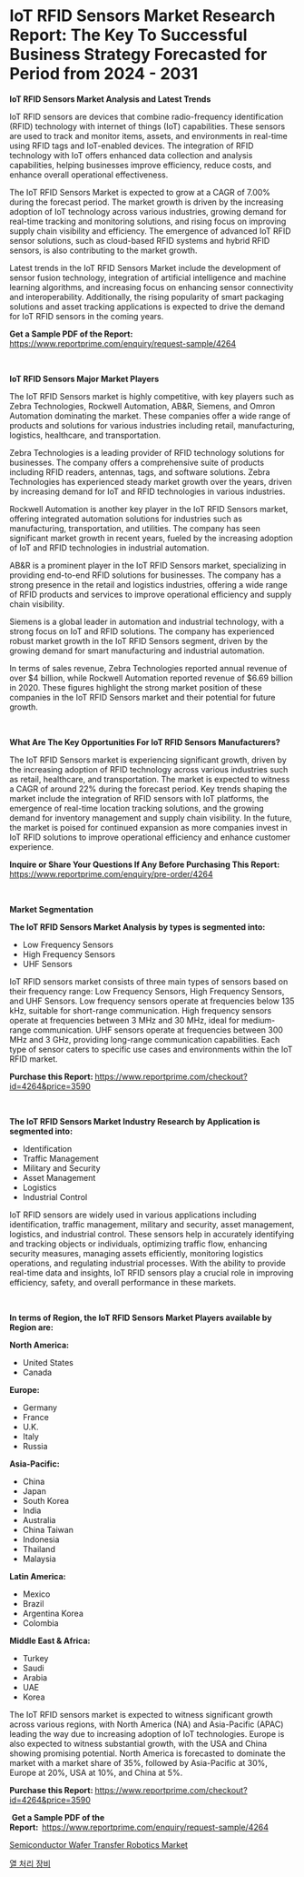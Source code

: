 <p><h1>IoT RFID Sensors Market Research Report: The Key To Successful Business Strategy Forecasted for Period from 2024 - 2031</h1></p><p><strong>IoT RFID Sensors Market Analysis and Latest Trends</strong></p>
<p><p>IoT RFID sensors are devices that combine radio-frequency identification (RFID) technology with internet of things (IoT) capabilities. These sensors are used to track and monitor items, assets, and environments in real-time using RFID tags and IoT-enabled devices. The integration of RFID technology with IoT offers enhanced data collection and analysis capabilities, helping businesses improve efficiency, reduce costs, and enhance overall operational effectiveness.</p><p>The IoT RFID Sensors Market is expected to grow at a CAGR of 7.00% during the forecast period. The market growth is driven by the increasing adoption of IoT technology across various industries, growing demand for real-time tracking and monitoring solutions, and rising focus on improving supply chain visibility and efficiency. The emergence of advanced IoT RFID sensor solutions, such as cloud-based RFID systems and hybrid RFID sensors, is also contributing to the market growth.</p><p>Latest trends in the IoT RFID Sensors Market include the development of sensor fusion technology, integration of artificial intelligence and machine learning algorithms, and increasing focus on enhancing sensor connectivity and interoperability. Additionally, the rising popularity of smart packaging solutions and asset tracking applications is expected to drive the demand for IoT RFID sensors in the coming years.</p></p>
<p><strong>Get a Sample PDF of the Report:&nbsp;</strong> <a href="https://www.reportprime.com/enquiry/request-sample/4264">https://www.reportprime.com/enquiry/request-sample/4264</a></p>
<p>&nbsp;</p>
<p><strong>IoT RFID Sensors Major Market Players</strong></p>
<p><p>The IoT RFID Sensors market is highly competitive, with key players such as Zebra Technologies, Rockwell Automation, AB&R, Siemens, and Omron Automation dominating the market. These companies offer a wide range of products and solutions for various industries including retail, manufacturing, logistics, healthcare, and transportation.</p><p>Zebra Technologies is a leading provider of RFID technology solutions for businesses. The company offers a comprehensive suite of products including RFID readers, antennas, tags, and software solutions. Zebra Technologies has experienced steady market growth over the years, driven by increasing demand for IoT and RFID technologies in various industries.</p><p>Rockwell Automation is another key player in the IoT RFID Sensors market, offering integrated automation solutions for industries such as manufacturing, transportation, and utilities. The company has seen significant market growth in recent years, fueled by the increasing adoption of IoT and RFID technologies in industrial automation.</p><p>AB&R is a prominent player in the IoT RFID Sensors market, specializing in providing end-to-end RFID solutions for businesses. The company has a strong presence in the retail and logistics industries, offering a wide range of RFID products and services to improve operational efficiency and supply chain visibility.</p><p>Siemens is a global leader in automation and industrial technology, with a strong focus on IoT and RFID solutions. The company has experienced robust market growth in the IoT RFID Sensors segment, driven by the growing demand for smart manufacturing and industrial automation.</p><p>In terms of sales revenue, Zebra Technologies reported annual revenue of over $4 billion, while Rockwell Automation reported revenue of $6.69 billion in 2020. These figures highlight the strong market position of these companies in the IoT RFID Sensors market and their potential for future growth.</p></p>
<p>&nbsp;</p>
<p><strong>What Are The Key Opportunities For IoT RFID Sensors Manufacturers?</strong></p>
<p><p>The IoT RFID Sensors market is experiencing significant growth, driven by the increasing adoption of RFID technology across various industries such as retail, healthcare, and transportation. The market is expected to witness a CAGR of around 22% during the forecast period. Key trends shaping the market include the integration of RFID sensors with IoT platforms, the emergence of real-time location tracking solutions, and the growing demand for inventory management and supply chain visibility. In the future, the market is poised for continued expansion as more companies invest in IoT RFID solutions to improve operational efficiency and enhance customer experience.</p></p>
<p><strong>Inquire or Share Your Questions If Any Before Purchasing This Report:</strong> <a href="https://www.reportprime.com/enquiry/pre-order/4264">https://www.reportprime.com/enquiry/pre-order/4264</a></p>
<p>&nbsp;</p>
<p><strong>Market Segmentation</strong></p>
<p><strong>The IoT RFID Sensors Market Analysis by types is segmented into:</strong></p>
<p><ul><li>Low Frequency Sensors</li><li>High Frequency Sensors</li><li>UHF Sensors</li></ul></p>
<p><p>IoT RFID sensors market consists of three main types of sensors based on their frequency range: Low Frequency Sensors, High Frequency Sensors, and UHF Sensors. Low frequency sensors operate at frequencies below 135 kHz, suitable for short-range communication. High frequency sensors operate at frequencies between 3 MHz and 30 MHz, ideal for medium-range communication. UHF sensors operate at frequencies between 300 MHz and 3 GHz, providing long-range communication capabilities. Each type of sensor caters to specific use cases and environments within the IoT RFID market.</p></p>
<p><strong>Purchase this Report:&nbsp;</strong><a href="https://www.reportprime.com/checkout?id=4264&price=3590">https://www.reportprime.com/checkout?id=4264&price=3590</a></p>
<p>&nbsp;</p>
<p><strong>The IoT RFID Sensors Market Industry Research by Application is segmented into:</strong></p>
<p><ul><li>Identification</li><li>Traffic Management</li><li>Military and Security</li><li>Asset Management</li><li>Logistics</li><li>Industrial Control</li></ul></p>
<p><p>IoT RFID sensors are widely used in various applications including identification, traffic management, military and security, asset management, logistics, and industrial control. These sensors help in accurately identifying and tracking objects or individuals, optimizing traffic flow, enhancing security measures, managing assets efficiently, monitoring logistics operations, and regulating industrial processes. With the ability to provide real-time data and insights, IoT RFID sensors play a crucial role in improving efficiency, safety, and overall performance in these markets.</p></p>
<p>&nbsp;</p>
<p><strong>In terms of Region, the IoT RFID Sensors Market Players available by Region are:</strong></p>
<p>
    <p> <strong> North America: </strong>
        <ul>
            <li>United States</li>
            <li>Canada</li>
        </ul>
        </p> 
    <p> <strong> Europe: </strong>
        <ul>
            <li>Germany</li>
            <li>France</li>
            <li>U.K.</li>
            <li>Italy</li>
            <li>Russia</li>
        </ul>
        </p> 
    <p> <strong> Asia-Pacific: </strong>
        <ul>
            <li>China</li>
            <li>Japan</li>
            <li>South Korea</li>
            <li>India</li>
            <li>Australia</li>
            <li>China Taiwan</li>
            <li>Indonesia</li>
            <li>Thailand</li>
            <li>Malaysia</li>
        </ul>
        </p> 
    <p> <strong> Latin America: </strong>
        <ul>
            <li>Mexico</li>
            <li>Brazil</li>
            <li>Argentina Korea</li>
            <li>Colombia</li>
        </ul>
        </p> 
    <p> <strong> Middle East & Africa: </strong>
        <ul>
            <li>Turkey</li>
            <li>Saudi</li>
            <li>Arabia</li>
            <li>UAE</li>
            <li>Korea</li>
        </ul>
    </p>
    </p>
<p><p>The IoT RFID sensors market is expected to witness significant growth across various regions, with North America (NA) and Asia-Pacific (APAC) leading the way due to increasing adoption of IoT technologies. Europe is also expected to witness substantial growth, with the USA and China showing promising potential. North America is forecasted to dominate the market with a market share of 35%, followed by Asia-Pacific at 30%, Europe at 20%, USA at 10%, and China at 5%.</p></p>
<p><strong>Purchase this Report: </strong><a href="https://www.reportprime.com/checkout?id=4264&price=3590">https://www.reportprime.com/checkout?id=4264&price=3590</a></p>
<p>&nbsp;<strong>Get a Sample PDF of the Report:&nbsp;&nbsp;</strong><a href="https://www.reportprime.com/enquiry/request-sample/4264">https://www.reportprime.com/enquiry/request-sample/4264</a></p>
<p><strong></strong></p>
<p><p><a href="https://github.com/ashepherd82/Market-Research-Report-List-4/blob/main/semiconductor-wafer-transfer-robotics-market.md">Semiconductor Wafer Transfer Robotics Market</a></p><p><a href="https://github.com/lkwggful07722/Market-Research-Report-List-1/blob/main/230037513991.md">열 처리 장비</a></p></p>